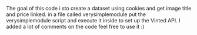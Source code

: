 The goal of this code i sto create a dataset using cookies and get image title and price linked. 
in a file called verysimplemodule put the verysimplemodule script and execute it inside to set up the Vinted API. 
I added a lot of comments on the code feel free to use it :)
